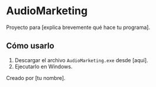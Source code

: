 # AudioMarketing  
Proyecto para [explica brevemente qué hace tu programa].  

## Cómo usarlo  
1. Descargar el archivo `AudioMarketing.exe` desde [aquí].  
2. Ejecutarlo en Windows.  

Creado por [tu nombre].  
